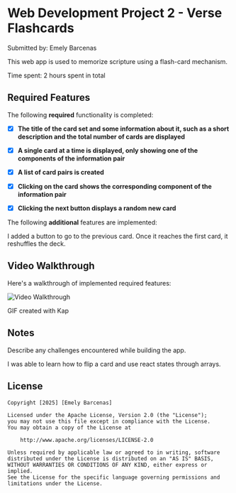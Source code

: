 # Web Development Project 2 - Verse Flashcards

Submitted by: Emely Barcenas

This web app is used to memorize scripture using a flash-card mechanism. 

Time spent: 2 hours spent in total

## Required Features

The following **required** functionality is completed:

- [X] **The title of the card set and some information about it, such as a short description and the total number of cards are displayed**
- [X] **A single card at a time is displayed, only showing one of the components of the information pair**
- [X] **A list of card pairs is created**
- [X] **Clicking on the card shows the corresponding component of the information pair**
- [X] **Clicking the next button displays a random new card**


The following **additional** features are implemented:

I added a button to go to the previous card. Once it reaches the first card, it reshuffles the deck. 

## Video Walkthrough

Here's a walkthrough of implemented required features:

<img src='/walkthrough.gif' title='Video Walkthrough' width='' alt='Video Walkthrough' />


GIF created with Kap

## Notes

Describe any challenges encountered while building the app.

I was able to learn how to flip a card and use react states through arrays. 
## License

    Copyright [2025] [Emely Barcenas]

    Licensed under the Apache License, Version 2.0 (the "License");
    you may not use this file except in compliance with the License.
    You may obtain a copy of the License at

        http://www.apache.org/licenses/LICENSE-2.0

    Unless required by applicable law or agreed to in writing, software
    distributed under the License is distributed on an "AS IS" BASIS,
    WITHOUT WARRANTIES OR CONDITIONS OF ANY KIND, either express or implied.
    See the License for the specific language governing permissions and
    limitations under the License.
